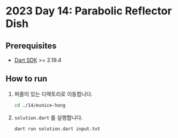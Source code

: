 # 2023 Day 14: Parabolic Reflector Dish

## Prerequisites

* [Dart SDK](https://dart.dev/get-dart) >= 2.19.4

## How to run

1. 퍼즐이 있는 디렉토리로 이동합니다.

    ```bash
    cd ./14/eunice-hong
    ```

2. `solution.dart` 를 실행합니다.

    ```bash
    dart run solution.dart input.txt
    ```
